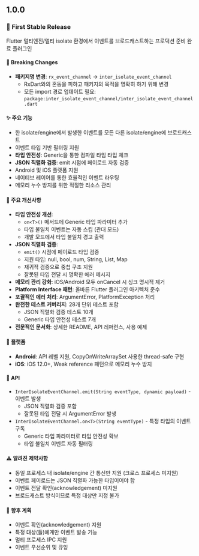 ## 1.0.0

### 🎉 First Stable Release

Flutter 멀티엔진/멀티 isolate 환경에서 이벤트를 브로드캐스트하는 프로덕션 준비 완료 플러그인

#### 🔄 Breaking Changes
* **패키지명 변경**: `rx_event_channel` → `inter_isolate_event_channel`
  - RxDart와의 혼동을 피하고 패키지의 목적을 명확히 하기 위해 변경
  - 모든 import 경로 업데이트 필요: `package:inter_isolate_event_channel/inter_isolate_event_channel.dart`

#### ✨ 주요 기능
* 한 isolate/engine에서 발생한 이벤트를 모든 다른 isolate/engine에 브로드캐스트
* 이벤트 타입 기반 필터링 지원
* **타입 안전성**: Generic을 통한 컴파일 타임 타입 체크
* **JSON 직렬화 검증**: emit 시점에 페이로드 자동 검증
* Android 및 iOS 플랫폼 지원
* 네이티브 레이어를 통한 효율적인 이벤트 라우팅
* 메모리 누수 방지를 위한 적절한 리소스 관리

#### 🔧 주요 개선사항
* **타입 안전성 개선**:
  - `on<T>()` 메서드에 Generic 타입 파라미터 추가
  - 타입 불일치 이벤트는 자동 스킵 (관대 모드)
  - 개발 모드에서 타입 불일치 경고 출력
* **JSON 직렬화 검증**:
  - `emit()` 시점에 페이로드 타입 검증
  - 지원 타입: null, bool, num, String, List, Map
  - 재귀적 검증으로 중첩 구조 지원
  - 잘못된 타입 전달 시 명확한 에러 메시지
* **메모리 관리 강화**: iOS/Android 모두 onCancel 시 싱크 명시적 제거
* **Platform Interface 패턴**: 올바른 Flutter 플러그인 아키텍처 준수
* **포괄적인 에러 처리**: ArgumentError, PlatformException 처리
* **완전한 테스트 커버리지**: 28개 단위 테스트 포함
  - JSON 직렬화 검증 테스트 10개
  - Generic 타입 안전성 테스트 7개
* **전문적인 문서화**: 상세한 README, API 레퍼런스, 사용 예제

#### 📱 플랫폼
* **Android**: API 레벨 지원, CopyOnWriteArraySet 사용한 thread-safe 구현
* **iOS**: iOS 12.0+, Weak reference 패턴으로 메모리 누수 방지

#### 📖 API
* `InterIsolateEventChannel.emit(String eventType, dynamic payload)` - 이벤트 발생
  - JSON 직렬화 검증 포함
  - 잘못된 타입 전달 시 ArgumentError 발생
* `InterIsolateEventChannel.on<T>(String eventType)` - 특정 타입의 이벤트 구독
  - Generic 타입 파라미터로 타입 안전성 확보
  - 타입 불일치 이벤트 자동 필터링

#### ⚠️ 알려진 제약사항
* 동일 프로세스 내 isolate/engine 간 통신만 지원 (크로스 프로세스 미지원)
* 이벤트 페이로드는 JSON 직렬화 가능한 타입이어야 함
* 이벤트 전달 확인(acknowledgement) 미지원
* 브로드캐스트 방식이므로 특정 대상만 지정 불가

#### 🔮 향후 계획
* 이벤트 확인(acknowledgement) 지원
* 특정 대상(들)에게만 이벤트 발송 기능
* 멀티 프로세스 IPC 지원
* 이벤트 우선순위 및 큐잉

